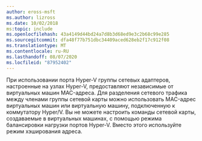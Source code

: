```yaml
---
author: eross-msft
ms.author: lizross
ms.date: 10/02/2018
ms:topic: include
ms.openlocfilehash: 43a4149d44bd24a7d8b3d68ed9e3c2b68c99e285
ms.sourcegitcommit: dfa48f77b751dbc34409aced628eb2f17c912f08
ms.translationtype: MT
ms.contentlocale: ru-RU
ms.lasthandoff: 08/07/2020
ms.locfileid: "87952402"
---
```

При использовании порта Hyper-V группы сетевых адаптеров, настроенные на узлах Hyper-V, предоставляют независимые от виртуальных машин MAC-адреса.  Для разделения сетевого трафика между членами группы сетевой карты можно использовать MAC-адрес виртуальных машин или виртуальную машину, подключенную к коммутатору Hyper/V. Вы не можете настроить команды сетевой карты, создаваемые в виртуальных машинах, с помощью режима балансировки нагрузки портов Hyper-V. Вместо этого используйте режим хэширования адреса.